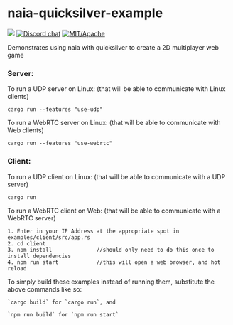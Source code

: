 # naia-quicksilver-example
![](https://tokei.rs/b1/github/naia-rs/naia-quicksilver-example)
[![Discord chat](https://img.shields.io/discord/764975354913619988.svg?label=discord%20chat)](https://discord.gg/fD6QCtX)
[![MIT/Apache][s3]][l3]

[s3]: https://img.shields.io/badge/license-MIT%2FApache-blue.svg
[l3]: docs/LICENSE-MIT

Demonstrates using naia with quicksilver to create a 2D multiplayer web game

### Server:

To run a UDP server on Linux: (that will be able to communicate with Linux clients)

    cargo run --features "use-udp"

To run a WebRTC server on Linux: (that will be able to communicate with Web clients)

    cargo run --features "use-webrtc"

### Client:

To run a UDP client on Linux: (that will be able to communicate with a UDP server)

    cargo run

To run a WebRTC client on Web: (that will be able to communicate with a WebRTC server)

    1. Enter in your IP Address at the appropriate spot in examples/client/src/app.rs
    2. cd client
    3. npm install              //should only need to do this once to install dependencies
    4. npm run start            //this will open a web browser, and hot reload


To simply build these examples instead of running them, substitute the above commands like so:

    `cargo build` for `cargo run`, and

    `npm run build` for `npm run start`
